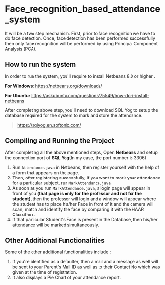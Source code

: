 # Face_recognition_based_attendance_system

It will be a two step mechanism. First, prior to face recognition we have to do face detection. Once, face detection has been performed successfully then only face recognition will be performed by using Principal Component Analysis (PCA).

## How to run the system

In order to run the system, you'll require to install Netbeans 8.0 or higher .


**For Windows:** https://netbeans.org/downloads/


**For Ubuntu:** https://askubuntu.com/questions/75549/how-do-i-install-netbeans


After completing above step, you'll need to download SQL Yog to setup the database required for the system to mark and store the attendance.


> https://sqlyog.en.softonic.com/


## Compiling and Running the Project

After completing all the above mentioned steps, Open **Netbeans** and setup the connection port of **SQL Yog**(In my case, the port number is 3306)

1. Run `Attendance.java` in Netbeans, then register yourself with the help of a form that appears on the page.
2. Then, after registering successfully, if you want to mark your attendance for a particular subject, run `MarkAttendance.java`
3. As soon as you run `MarkAttendance.java`, a login page will appear in front of you **(that page is only for the professor and not for the student)**, then the professor will login and a window will appear where the student has to place his/her Face in front of it and the camera will scan, match and identify the face by comparing it with the HAAR Classifiers.
4. If that particular Student's Face is present in the Database, then his/her attendance will be marked simultaneously.

## Other Additional Functionalities

Some of the other additional functionalities include : 

1. If you're identified as a defaulter, then a mail and a message as well will be sent to your Parent's Mail ID as well as to their Contact No which was given at the time of registration.
2. It also displays a Pie Chart of your attendance report.
